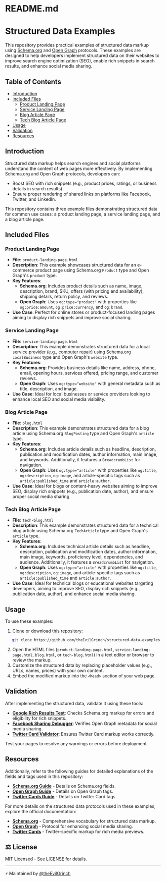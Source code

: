 # README.md

# Structured Data Examples

This repository provides practical examples of structured data markup using [Schema.org](https://schema.org) and [Open Graph](https://ogp.me/) protocols. These examples are designed to help developers implement structured data on their websites to improve search engine optimization (SEO), enable rich snippets in search results, and enhance social media sharing.

## Table of Contents

- [Introduction](#introduction)
- [Included Files](#included-files)
  - [Product Landing Page](#product-landing-page)
  - [Service Landing Page](#service-landing-page)
  - [Blog Article Page](#blog-article-page)
  - [Tech Blog Article Page](#tech-blog-article-page)
- [Usage](#usage)
- [Validation](#validation)
- [Resources](#resources)

## Introduction

Structured data markup helps search engines and social platforms understand the content of web pages more effectively. By implementing Schema.org and Open Graph protocols, developers can:
- Boost SEO with rich snippets (e.g., product prices, ratings, or business details in search results).
- Ensure proper rendering of shared links on platforms like Facebook, Twitter, and LinkedIn.

This repository contains three example files demonstrating structured data for common use cases: a product landing page, a service landing page, and a blog article page.

## Included Files

### Product Landing Page

- **File**: `product-landing-page.html`
- **Description**: This example showcases structured data for an e-commerce product page using Schema.org `Product` type and Open Graph's `product` type.
- **Key Features**:
  - **Schema.org**: Includes product details such as name, image, description, brand, SKU, offers (with pricing and availability), shipping details, return policy, and reviews.
  - **Open Graph**: Uses `og:type="product"` with properties like `og:price:amount`, `og:price:currency`, and `og:brand`.
- **Use Case**: Perfect for online stores or product-focused landing pages aiming to display rich snippets and improve social sharing.

### Service Landing Page

- **File**: `service-landing-page.html`
- **Description**: This example demonstrates structured data for a local service provider (e.g., computer repair) using Schema.org `LocalBusiness` type and Open Graph's `website` type.
- **Key Features**:
  - **Schema.org**: Provides business details like name, address, phone, email, opening hours, services offered, pricing range, and customer reviews.
  - **Open Graph**: Uses `og:type="website"` with general metadata such as title, description, and image.
- **Use Case**: Ideal for local businesses or service providers looking to enhance local SEO and social media visibility.

### Blog Article Page

- **File**: `blog.html`
- **Description**: This example demonstrates structured data for a blog article using Schema.org `BlogPosting` type and Open Graph's `article` type.
- **Key Features**:
  - **Schema.org**: Includes article details such as headline, description, publication and modification dates, author information, main image, and keywords. Additionally, it features a `BreadcrumbList` for navigation.
  - **Open Graph**: Uses `og:type="article"` with properties like `og:title`, `og:description`, `og:image`, and article-specific tags such as `article:published_time` and `article:author`.
- **Use Case**: Ideal for blogs or content-heavy websites aiming to improve SEO, display rich snippets (e.g., publication date, author), and ensure proper social media sharing.

### Tech Blog Article Page

- **File**: `tech-blog.html`
- **Description**: This example demonstrates structured data for a technical blog article using Schema.org `TechArticle` type and Open Graph's `article` type.
- **Key Features**:
  - **Schema.org**: Includes technical article details such as headline, description, publication and modification dates, author information, main image, keywords, proficiency level, dependencies, and audience. Additionally, it features a `BreadcrumbList` for navigation.
  - **Open Graph**: Uses `og:type="article"` with properties like `og:title`, `og:description`, `og:image`, and article-specific tags such as `article:published_time` and `article:author`.
- **Use Case**: Ideal for technical blogs or educational websites targeting developers, aiming to improve SEO, display rich snippets (e.g., publication date, author), and enhance social media sharing.

## Usage

To use these examples:
1. Clone or download this repository: 
```zsh
   git clone https://github.com/theEvilGrinch/structured-data-examples.git  
```
2. Open the HTML files (`product-landing-page.html`, `service-landing-page.html`, `blog.html`, or `tech-blog.html`) in a text editor or browser to review the markup.
3. Customize the structured data by replacing placeholder values (e.g., URLs, names, prices) with your own content.
4. Embed the modified markup into the `<head>` section of your web page.

## Validation

After implementing the structured data, validate it using these tools:
- **[Google Rich Results Test](https://search.google.com/test/rich-results)**: Checks Schema.org markup for errors and eligibility for rich snippets.
- **[Facebook Sharing Debugger](https://developers.facebook.com/tools/debug/)**: Verifies Open Graph metadata for social media sharing.
- **[Twitter Card Validator](https://cards-dev.twitter.com/validator)**: Ensures Twitter Card markup works correctly.

Test your pages to resolve any warnings or errors before deployment.

## Resources

Additionally, refer to the following guides for detailed explanations of the fields and tags used in this repository:
- **[Schema.org Guide](schema-guide.md)** - Details on Schema.org fields.
- **[Open Graph Guide](opengraph-guide.md)** - Details on Open Graph tags.
- **[Twitter Cards Guide](twitter-cards-guide.md)** - Details on Twitter Card tags.

For more details on the structured data protocols used in these examples, explore the official documentation:
- **[Schema.org](https://schema.org)** - Comprehensive vocabulary for structured data markup.
- **[Open Graph](https://ogp.me/)** - Protocol for enhancing social media sharing.
- **[Twitter Cards](https://developer.twitter.com/en/docs/twitter-for-websites/cards)** - Twitter-specific markup for rich media previews.

## ⚖️ License

MIT Licensed - See [LICENSE](LICENSE) for details.

---

⚡ Maintained by [@theEvilGrinch](https://github.com/theEvilGrinch)